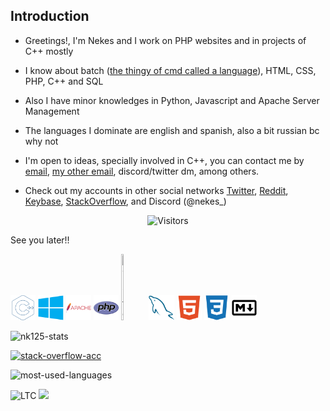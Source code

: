## Introduction

- Greetings!, I'm Nekes and I work on PHP websites and in projects of C++ mostly

- I know about batch ([the thingy of cmd called a language](https://www.quora.com/Is-batch-DOS-considered-a-high-level-programming-language-when-used-in-a-program-not-single-line)), HTML, CSS, PHP, C++ and SQL

- Also I have minor knowledges in Python, Javascript and Apache Server Management

- The languages I dominate are english and spanish, also a bit russian bc why not

- I'm open to ideas, specially involved in C++, you can contact me by [email](mailto:nekes125@outlook.com), [my other email](mailto:nekes@riseup.net), discord/twitter dm, among others. 

- Check out my accounts in other social networks [Twitter](https://twitter.com/tm_bt_), [Reddit](https://www.reddit.com/user/RealNk125), [Keybase](https://keybase.io/NK125), [StackOverflow](https://stackoverflow.com/users/15180180/nk125), and Discord (@nekes_)

<div align="center"><img src="https://komarev.com/ghpvc/?username=NK125&label=Vistas" alt="Visitors"></div>

See you later!!

<a href="#"><img class="img" style="width: 8%; height: 8%" src="https://raw.githubusercontent.com/devicons/devicon/master/icons/cplusplus/cplusplus-line.svg" title="C++"></a>
<a href="#"><img class="img" style="width: 8%; height: 8%" src="https://raw.githubusercontent.com/devicons/devicon/master/icons/windows8/windows8-original.svg" title="Batch"></a>
<a href="#"><img class="img" style="width: 8%; height: 8%" src="https://raw.githubusercontent.com/devicons/devicon/master/icons/apache/apache-original-wordmark.svg" title="Apache"></a>
<a href="#"><img class="img" style="width: 8%; height: 8%" src="https://raw.githubusercontent.com/devicons/devicon/master/icons/php/php-original.svg" title="PHP"></a>
<a href="#"><img class="img" style="width: 8%; height: 8%" src="https://upload.wikimedia.org/wikipedia/commons/9/97/Sqlite-square-icon.svg" title="SQLite"></a>
<a href="#"><img class="img" style="width: 8%; height: 8%" src="https://raw.githubusercontent.com/devicons/devicon/master/icons/mysql/mysql-plain.svg" title="MySQL"></a>
<a href="#"><img class="img" style="width: 8%; height: 8%" src="https://raw.githubusercontent.com/devicons/devicon/master/icons/html5/html5-plain.svg" title="HTML"></a>
<a href="#"><img class="img" style="width: 8%; height: 8%" src="https://raw.githubusercontent.com/devicons/devicon/master/icons/css3/css3-plain.svg" title="CSS"></a>
<a href="#"><img class="img" style="width: 8%; height: 8%" src="https://raw.githubusercontent.com/devicons/devicon/master/icons/markdown/markdown-original.svg" title="MarkDown"></a>

![nk125-stats](https://github-readme-stats.vercel.app/api?username=Nk125&show_icons=true&theme=dark "Stats")

[![stack-overflow-acc](https://es.stackoverflow.com/users/flair/218722.png?theme=dark)](https://es.stackoverflow.com/users/218722/nk125)

![most-used-languages](https://github-readme-stats.vercel.app/api/top-langs/?username=Nk125&layout=compact&theme=dark "Languages")

![LTC](https://img.shields.io/badge/ltc1q30hgwcazy299kxpy774602y4zfz96natqq7gu8-LTC?style=flat-square&logo=litecoin&logoColor=yellow&label=Litecoin%20Address&labelColor=2D3033&color=693E5F&link=https%3A%2F%2Flitecoinblockexplorer.net%2Faddress%2Fltc1q30hgwcazy299kxpy774602y4zfz96natqq7gu8 "Litecoin Address")
![](https://hit.yhype.me/github/profile?user_id=73507947)
